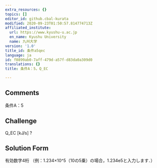 ```yaml
---
extra_resources: {}
topics: []
editor_id: github.cbal-kurata
modified: 2020-09-23T01:50:57.814774713Z
affiliated_institute:
  url: https://www.kyushu-u.ac.jp
  en_name: Kyushu University
  name: 九州大学
version: '1.0'
title_id: 条件a5qec
language: ja
id: f0899ab0-7aff-479d-a57f-d83da0a309d0
translations: {}
title: 条件A：5，Q_EC

---
```


## Comments
条件A：5

## Challenge
Q_EC [kJ/s] ?

## Solution Form
有効数字4桁
（例：1.234×10^5（10の5乗）の場合，1.234e5と入力します．）




